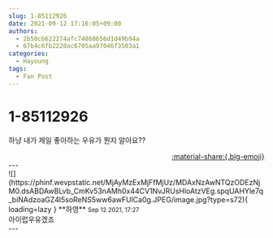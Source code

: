 ```yaml
---
slug: 1-85112926
date: 2021-09-12 17:16:05+09:00
authors:
  - 2b50cb622274afc74860656d1d49b94a
  - 67b4c6fb2220ac6705aa97046f3503a1
categories:
  - Hayoung
tags:
  - Fan Post
---
```


# 1-85112926

<div class="post-container" markdown="1">
<div class="content-container md-sidebar__scrollwrap" markdown="1">

하냥 내가 제일 좋아하는 우유가 뭔지 알아요??

</div>
</div>

<div style="text-align: right;" markdown="1">
<a href="https://weverse.io/fromis9/fanpost/1-85112926" style="text-align: right;">:material-share:{.big-emoji}</a>
</div>
---

<div class="comments-container md-sidebar__scrollwrap" markdown="1">
<div class="comment" markdown="1">
<div class='id-container' markdown="1">
![](https://phinf.wevpstatic.net/MjAyMzExMjFfMjUz/MDAxNzAwNTQzODEzNjM0.dsABDAwBLvb_CmKv53nAMh0x44CV1NvJRUsHloAtzVEg.spqUAHYle7q_biNAdzoaGZ4l5soReNS5ww6awFUlCa0g.JPEG/image.jpg?type=s72){ loading=lazy }
**<span class="artist">하영</span>** <small>Sep 12 2021, 17:27</small><br>
</div>
<div class='comment-body' markdown="1">
아이럽우유겠죠
</div>
</div>
</div>
---
